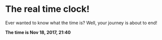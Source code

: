 # The real time clock!

Ever wanted to know what the time is? Well, your journey is about to end!

**The time is Nov 18, 2017, 21:40**